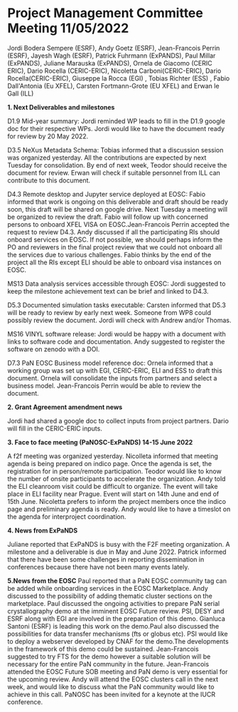 Project Management Committee Meeting 11/05/2022
===============================================

Jordi Bodera Sempere (ESRF), Andy Goetz (ESRF), Jean-Francois Perrin (ESRF), Jayesh Wagh (ESRF),  Patrick Fuhrmann (ExPANDS), Paul Millar (ExPANDS), Juliane Marauska (ExPANDS), Ornela de Giacomo (CERIC ERIC), Dario Rocella (CERIC-ERIC), Nicoletta Carboni(CERIC-ERIC), Dario Rocella(CERIC-ERIC), Giuseppe la Rocca (EGI) , Tobias Richter (ESS) , Fabio Dall'Antonia (Eu XFEL), Carsten Fortmann-Grote (EU XFEL) and Erwan le Gall (ILL)

**1. Next Deliverables and milestones**

D1.9 Mid-year summary: Jordi reminded WP leads to fill in the D1.9 google doc for their respective WPs. Jordi would like to have the document ready for review by 20 May 2022. 

D3.5 NeXus Metadata Schema: Tobias informed that a discussion session was organized yesterday. All the contributions are expected by next Tuesday for consolidation. By end of next week, Teodor should receive the document for review.
Erwan will check if suitable personnel from ILL can contribute to this document.

D4.3 Remote desktop and Jupyter service deployed at EOSC: Fabio informed that work is ongoing on this deliverable and draft should be ready soon, this draft will be shared on google drive. Next Tuesday a meeting will be organized to review the draft. Fabio will follow up with concerned persons to onboard XFEL VISA on EOSC.Jean-Francois Perrin accepted the request to review D4.3.
Andy discussed if all the participating RIs should onboard services on EOSC. If not possible, we should perhaps inform the PO and reviewers in the final project review that we could not onboard all the services due to various challenges.
Fabio thinks by the end of the project all the RIs except ELI should be able to onboard visa instances on EOSC.

MS13 Data analysis services accessible through EOSC: Jordi suggested to keep the milestone achievement text can be brief and linked to D4.3.

D5.3 Documented simulation tasks executable: Carsten informed that D5.3 will be ready to review by early next week. Someone from WP8 could possibly review the document. Jordi will check with Andrew and/or Thomas. 

MS16 VINYL software release: Jordi would be happy with a document with links to software code and documentation. Andy suggested to register the software on zenodo with a DOI. 

D7.3 PaN EOSC Business model reference doc: Ornela informed that a working group was set up with EGI, CERIC-ERIC, ELI and ESS to draft this document. Ornela will consolidate the inputs from partners and select a business model.
Jean-Francois Perrin would be able to review the document. 

**2. Grant Agreement amendment news**

Jordi had shared a google doc to collect inputs from project partners. Dario will fill in the CERIC-ERIC inputs. 

**3. Face to face meeting (PaNOSC-ExPaNDS) 14-15 June 2022**

A f2f meeting was organized yesterday. Nicolleta informed that meeting agenda is being prepared on indico page. Once the agenda is set, the registration for in person/remote participation. Teodor would like to know the number of onsite participants to accelerate the organization.
Andy told the ELI cleanroom visit could be difficult to organize. The event will take place in ELI facility near Prague. Event will start on 14th June and end of 15th June. Nicoletta prefers to inform the project members once the indico page and preliminary agenda is ready.
Andy would like to have a timeslot on the agenda for interproject coordination.

**4. News from ExPaNDS**

Juliane reported that ExPaNDS is busy with the F2F meeting organization. A milestone and a deliverable is due in May and June 2022. Patrick informed that there have been some challenges in reporting dissemination in conferences because there have not been many events lately. 

**5.News from the EOSC**
Paul reported that a PaN EOSC community tag can be added while onboarding services in the EOSC Marketplace. Andy discussed to the possibility of adding thematic cluster sections on the marketplace. Paul discussed the ongoing activities to prepare PaN serial crystallography demo at the imminent EOSC Future review. PSI, DESY and ESRF along with EGI are involved in the preparation of this demo. Gianluca Santoni (ESRF) is leading this work on the demo.Paul also discussed the possibilities for data transfer mechanisms (fts or globus etc). PSI would like to deploy a webserver developed by CNAF for the demo.The developments in the framework of this demo could be sustained.
Jean-Francois suggested to try FTS for the demo however a suitable solution will be necessary for the entire PaN community in the future. Jean-Francois attended the EOSC Future SOB meeting and PaN demo is very essential for the upcoming review.
Andy will attend the EOSC clusters call in the next week, and would like to discuss what the PaN community would like to achieve in this call. PaNOSC has been invited for a keynote at the IUCR conference.





